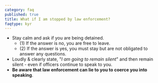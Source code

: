 ```yaml
---
category: faq
published: true
title: What if I am stopped by law enforcement?
faqtype: kyr
---
```

* Stay calm and ask if you are being detained.
  * (1) If the answer is no, you are free to leave.
  * (2) If the answer is yes, you must stay but are not obligated to answer any questions.
* Loudly & clearly state, "_I am going to remain silent_" and then remain silent - even if officers continue to speak to you.
* **Be aware that law enforcement can lie to you to coerce you into speaking**.
